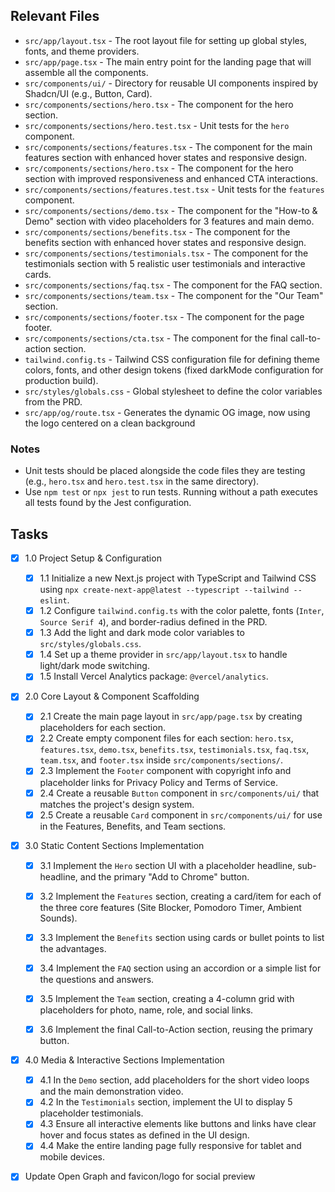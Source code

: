 ## Relevant Files

- `src/app/layout.tsx` - The root layout file for setting up global styles, fonts, and theme providers.
- `src/app/page.tsx` - The main entry point for the landing page that will assemble all the components.
- `src/components/ui/` - Directory for reusable UI components inspired by Shadcn/UI (e.g., Button, Card).
- `src/components/sections/hero.tsx` - The component for the hero section.
- `src/components/sections/hero.test.tsx` - Unit tests for the `hero` component.
- `src/components/sections/features.tsx` - The component for the main features section with enhanced hover states and responsive design.
- `src/components/sections/hero.tsx` - The component for the hero section with improved responsiveness and enhanced CTA interactions.
- `src/components/sections/features.test.tsx` - Unit tests for the `features` component.
- `src/components/sections/demo.tsx` - The component for the "How-to & Demo" section with video placeholders for 3 features and main demo.
- `src/components/sections/benefits.tsx` - The component for the benefits section with enhanced hover states and responsive design.
- `src/components/sections/testimonials.tsx` - The component for the testimonials section with 5 realistic user testimonials and interactive cards.
- `src/components/sections/faq.tsx` - The component for the FAQ section.
- `src/components/sections/team.tsx` - The component for the "Our Team" section.
- `src/components/sections/footer.tsx` - The component for the page footer.
- `src/components/sections/cta.tsx` - The component for the final call-to-action section.
- `tailwind.config.ts` - Tailwind CSS configuration file for defining theme colors, fonts, and other design tokens (fixed darkMode configuration for production build).
- `src/styles/globals.css` - Global stylesheet to define the color variables from the PRD.
- `src/app/og/route.tsx` - Generates the dynamic OG image, now using the logo centered on a clean background

### Notes

- Unit tests should be placed alongside the code files they are testing (e.g., `hero.tsx` and `hero.test.tsx` in the same directory).
- Use `npm test` or `npx jest` to run tests. Running without a path executes all tests found by the Jest configuration.

## Tasks

- [x] 1.0 Project Setup & Configuration
  - [x] 1.1 Initialize a new Next.js project with TypeScript and Tailwind CSS using `npx create-next-app@latest --typescript --tailwind --eslint`.
  - [x] 1.2 Configure `tailwind.config.ts` with the color palette, fonts (`Inter`, `Source Serif 4`), and border-radius defined in the PRD.
  - [x] 1.3 Add the light and dark mode color variables to `src/styles/globals.css`.
  - [x] 1.4 Set up a theme provider in `src/app/layout.tsx` to handle light/dark mode switching.
  - [x] 1.5 Install Vercel Analytics package: `@vercel/analytics`.

- [x] 2.0 Core Layout & Component Scaffolding
  - [x] 2.1 Create the main page layout in `src/app/page.tsx` by creating placeholders for each section.
  - [x] 2.2 Create empty component files for each section: `hero.tsx`, `features.tsx`, `demo.tsx`, `benefits.tsx`, `testimonials.tsx`, `faq.tsx`, `team.tsx`, and `footer.tsx` inside `src/components/sections/`.
  - [x] 2.3 Implement the `Footer` component with copyright info and placeholder links for Privacy Policy and Terms of Service.
  - [x] 2.4 Create a reusable `Button` component in `src/components/ui/` that matches the project's design system.
  - [x] 2.5 Create a reusable `Card` component in `src/components/ui/` for use in the Features, Benefits, and Team sections.

- [x] 3.0 Static Content Sections Implementation
  - [x] 3.1 Implement the `Hero` section UI with a placeholder headline, sub-headline, and the primary "Add to Chrome" button.
  - [x] 3.2 Implement the `Features` section, creating a card/item for each of the three core features (Site Blocker, Pomodoro Timer, Ambient Sounds).
  - [x] 3.3 Implement the `Benefits` section using cards or bullet points to list the advantages.
  - [x] 3.4 Implement the `FAQ` section using an accordion or a simple list for the questions and answers.
  - [x] 3.5 Implement the `Team` section, creating a 4-column grid with placeholders for photo, name, role, and social links.
  - [x] 3.6 Implement the final Call-to-Action section, reusing the primary button.
  

- [x] 4.0 Media & Interactive Sections Implementation
  - [x] 4.1 In the `Demo` section, add placeholders for the short video loops and the main demonstration video.
  - [x] 4.2 In the `Testimonials` section, implement the UI to display 5 placeholder testimonials.
  - [x] 4.3 Ensure all interactive elements like buttons and links have clear hover and focus states as defined in the UI design.
  - [x] 4.4 Make the entire landing page fully responsive for tablet and mobile devices.

- [x] Update Open Graph and favicon/logo for social preview

